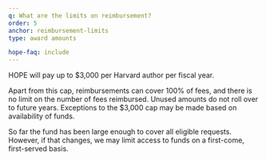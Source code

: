 ```yaml
---
q: What are the limits on reimbursement?
order: 5
anchor: reimbursement-limits
type: award amounts

hope-faq: include
---
```

HOPE will pay up to $3,000 per Harvard author per fiscal year.

Apart from this cap, reimbursements can cover 100% of fees, and there is no limit on the number of fees reimbursed. Unused amounts do not roll over to future years. Exceptions to the $3,000 cap may be made based on availability of funds.

So far the fund has been large enough to cover all eligible requests. However, if that changes, we may limit access to funds on a first-come, first-served basis.
